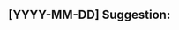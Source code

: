 ## [YYYY-MM-DD] Suggestion: <Title>

Situation
- <context>

Future suggestions
- <idea 1> — <motivation>
- <idea 2> — <motivation>

